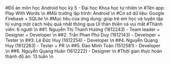   #Đồ án môn học Android học kỳ 5 - Đại học Khoa học tự nhiên \n
  #Tên app: Play With Words \n
  #Môi trường lập trình: Android \n
  #Cơ sở dữ liệu: Google Firebase + SQLite \n
  #Mục tiêu của ứng dụng: giúp trẻ em học và luyện tập từ vựng một cách hiệu quả nhất thông qua UI thân thiện và vui mắt
  #Thành viên: 6 người \n
  ##1. Nguyễn Thị Thanh Hương (1612243) - Team leader + Designer + Developer \n
  ##2. Trần Phan Phú Duy (1612143) - Developer + Tester \n
  ##3. Lê Đức Huy (1612254) - Developer \n
  ##4. Nguyễn Quang Huy (1612263) - Tester + PR \n
  ##5. Đào Minh Toàn (1512581) - Developer \n
  ##6. Nguyễn Quang Huân (1612222) - Designer \n
  #Thời gian thực hoàn thành đồ án: 13 tuần \n
